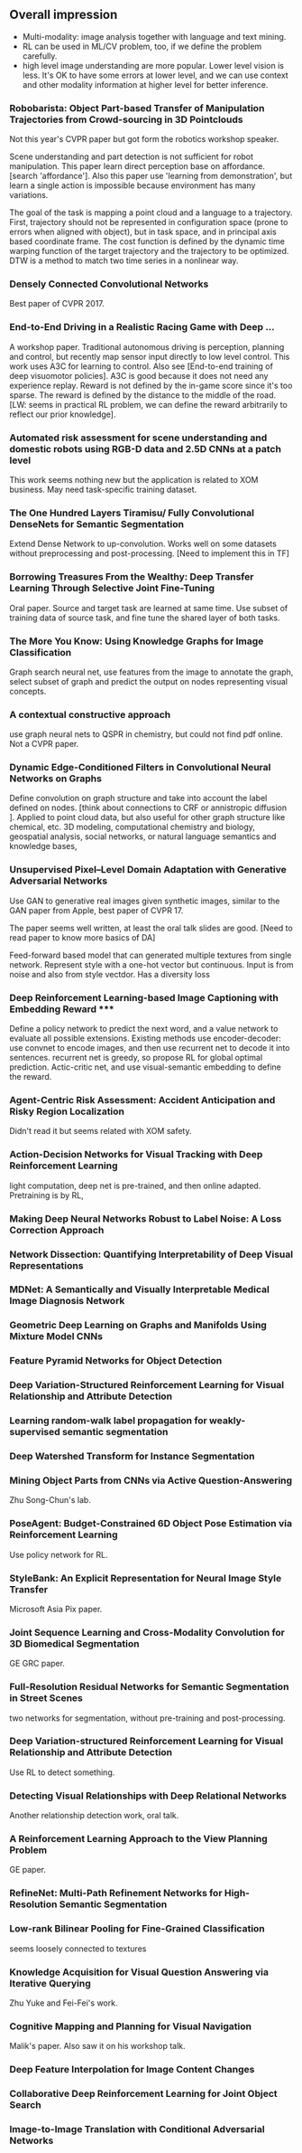 
## Overall impression

- Multi-modality: image analysis together with language and text mining.
- RL can be used in ML/CV problem, too, if we define the problem carefully.
- high level image understanding are more popular. Lower level vision is less. It's OK to have some errors at lower level, and we can use context and other modality information at higher level for better inference.

### Robobarista: Object Part-based Transfer of Manipulation Trajectories from Crowd-sourcing in 3D Pointclouds

Not this year's CVPR paper but got form the robotics workshop speaker.

Scene understanding and part detection is not sufficient for robot manipulation. This paper learn direct perception base on affordance. [search 'affordance']. Also this paper use 'learning from demonstration', but learn a single action is impossible because environment has many variations.

The goal of the task is mapping a point cloud and a language to a trajectory. First, trajectory should not be represented in configuration space (prone to errors when aligned with object), but in task space, and in principal axis based coordinate frame. The cost function is defined by the dynamic time warping function of the target trajectory and the trajectory to be optimized. DTW is a method to match two time series in a nonlinear way.

### Densely Connected Convolutional Networks

Best paper of CVPR 2017.

### End-to-End Driving in a Realistic Racing Game with Deep ...
A workshop paper. Traditional autonomous driving is perception, planning and control, but recently map sensor input directly to low level control. This work uses A3C for learning to control. Also see [End-to-end training of deep visuomotor policies]. A3C is good because it does not need any experience replay. Reward is not defined by the in-game score since it's too sparse. The reward is defined by the distance to the middle of the road. [LW: seems in practical RL problem, we can define the reward arbitrarily to reflect our prior knowledge].

### Automated risk assessment for scene understanding and domestic robots using RGB-D data and 2.5D CNNs at a patch level

This work seems nothing new but the application is related to XOM business. May need task-specific training dataset.

### The One Hundred Layers Tiramisu/ Fully Convolutional DenseNets for Semantic Segmentation

Extend Dense Network to up-convolution. Works well on some datasets without preprocessing and post-processing.  [Need to implement this in TF]

### Borrowing Treasures From the Wealthy: Deep Transfer Learning Through Selective Joint Fine-Tuning

Oral paper. Source and target task are learned at same time. Use subset of training data of source task, and fine tune the shared layer of both tasks.

### The More You Know: Using Knowledge Graphs for Image Classification

Graph search neural net, use features from the image to annotate the graph, select subset of graph and predict the output on nodes representing visual concepts.

### A contextual constructive approach

use graph neural nets to QSPR in chemistry, but could not find pdf online. Not a CVPR paper.

### Dynamic Edge-Conditioned Filters in Convolutional Neural Networks on Graphs

Define convolution on graph structure and take into account the label defined on nodes. [think about connections to CRF or annistropic diffusion ]. Applied to point cloud data, but also useful for other graph structure like chemical, etc. 3D modeling, computational chemistry and biology, geospatial analysis, social networks, or natural language semantics and knowledge bases,

### Unsupervised Pixel–Level Domain Adaptation with Generative Adversarial Networks

Use GAN to generative real images given synthetic images, similar to the GAN paper from Apple, best paper of CVPR 17.

The paper seems well written, at least the oral talk slides are good. [Need to read paper to know more basics of DA]

Feed-forward based model that can generated multiple textures from single network. Represent style with a one-hot vector but continuous. Input is from noise and also from style vectdor. Has a diversity loss

### Deep Reinforcement Learning-based Image Captioning with Embedding Reward ***

Define a policy network to predict the next word, and a value network to evaluate all possible extensions. Existing methods use encoder-decoder: use convnet to encode images, and then use recurrent net to decode it into sentences. recurrent net is greedy, so propose RL for global optimal prediction. Actic-critic net, and use visual-semantic embedding to define the reward.

### Agent-Centric Risk Assessment: Accident Anticipation and Risky Region Localization

Didn't read it but seems related with XOM safety.

### Action-Decision Networks for Visual Tracking with Deep Reinforcement Learning

light computation, deep net is pre-trained, and then online adapted. Pretraining is by RL,

### Making Deep Neural Networks Robust to Label Noise: A Loss Correction Approach


### Network Dissection: Quantifying Interpretability of Deep Visual Representations

### MDNet: A Semantically and Visually Interpretable Medical Image Diagnosis Network

### Geometric Deep Learning on Graphs and Manifolds Using Mixture Model CNNs

### Feature Pyramid Networks for Object Detection

### Deep Variation-Structured Reinforcement Learning for Visual Relationship and Attribute Detection

### Learning random-walk label propagation for weakly-supervised semantic segmentation

### Deep Watershed Transform for Instance Segmentation

### Mining Object Parts from CNNs via Active Question-Answering

Zhu Song-Chun's lab.

### PoseAgent: Budget-Constrained 6D Object Pose Estimation via Reinforcement Learning

Use policy network for RL.

### StyleBank: An Explicit Representation for Neural Image Style Transfer

Microsoft Asia Pix paper.

### Joint Sequence Learning and Cross-Modality Convolution for 3D Biomedical Segmentation
GE GRC paper.


### Full-Resolution Residual Networks for Semantic Segmentation in Street Scenes
two networks for segmentation, without pre-training and post-processing.

### Deep Variation-structured Reinforcement Learning for Visual Relationship and Attribute Detection
Use RL to detect something.

### Detecting Visual Relationships with Deep Relational Networks
Another relationship detection work, oral talk.

### A Reinforcement Learning Approach to the View Planning Problem
GE paper.

### RefineNet: Multi-Path Refinement Networks for High-Resolution Semantic Segmentation

### Low-rank Bilinear Pooling for Fine-Grained Classification
seems loosely connected to textures

### Knowledge Acquisition for Visual Question Answering via Iterative Querying

Zhu Yuke and Fei-Fei's work.

### Cognitive Mapping and Planning for Visual Navigation
Malik's paper. Also saw it on his workshop talk.

### Deep Feature Interpolation for Image Content Changes

### Collaborative Deep Reinforcement Learning for Joint Object Search

### Image-to-Image Translation with Conditional Adversarial Networks
